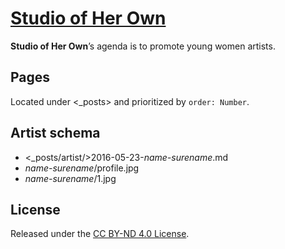 # [Studio of Her Own](https://studioofherown.com)

**Studio of Her Own**’s agenda is to promote young women artists.


## Pages

Located under <_posts> and prioritized by `order: Number`.


## Artist schema

* <_posts/artist/>2016-05-23-*name-surename*.md
* <assets/>*name-surename*/profile.jpg
* <assets/>*name-surename*/1.jpg


## License

Released under the [CC BY-ND 4.0 License](LICENSE).
